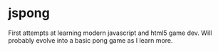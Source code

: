 jspong
======

First attempts at learning modern javascript and html5 game dev.
Will probably evolve into a basic pong game as I learn more.